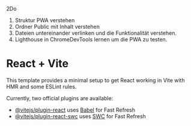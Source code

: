 2Do
1. Struktur PWA verstehen
2. Ordner Public mit Inhalt verstehen
3. Dateien untereinander verlinken und die Funktionalität verstehen.
4. Lighthouse in ChromeDevTools lernen um die PWA zu testen.

# React + Vite

This template provides a minimal setup to get React working in Vite with HMR and some ESLint rules.

Currently, two official plugins are available:

- [@vitejs/plugin-react](https://github.com/vitejs/vite-plugin-react/blob/main/packages/plugin-react/README.md) uses [Babel](https://babeljs.io/) for Fast Refresh
- [@vitejs/plugin-react-swc](https://github.com/vitejs/vite-plugin-react-swc) uses [SWC](https://swc.rs/) for Fast Refresh
